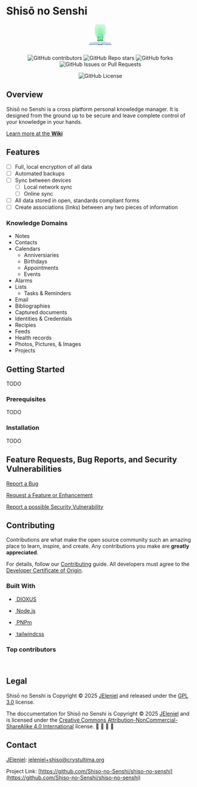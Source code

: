 # Shisō no Senshi

<div style="text-align: center;"><img src="docs/images/logo.svg" style="width: 64px; height: 64px;" alt="" /></div>

<div style="margin: auto; text-align: center;">

![GitHub contributors](https://img.shields.io/github/contributors/Shiso-no-Senshi/shiso-no-senshi?style=plastic)
![GitHub Repo stars](https://img.shields.io/github/stars/Shiso-no-Senshi/shiso-no-senshi?style=plastic&logo=GitHub)
![GitHub forks](https://img.shields.io/github/forks/Shiso-no-Senshi/shiso-no-senshi?style=plastic&logo=GitHub)
![GitHub Issues or Pull Requests](https://img.shields.io/github/issues/Shiso-no-Senshi/shiso-no-senshi?style=plastic&logo=GitHub)

![GitHub License](https://img.shields.io/github/license/Shiso-no-Senshi/shiso-no-senshi?style=plastic&logo=GNU)
</div>

## Overview

Shisō no Senshi is a cross platform personal knowledge manager. It is designed from the ground up to be secure and leave complete control of your knowledge in your hands.

<!-- ![Screen Shot](docs/images/screenshot.png) -->

[Learn more at the **Wiki**](/wiki)

## Features

- [ ] Full, local encryption of all data
- [ ] Automated backups
- [ ] Sync between devices
   	+ [ ] Local network sync
   	+ [ ] Online sync
- [ ] All data stored in open, standards compliant forms
- [ ] Create associations (links) between any two pieces of information

### Knowledge Domains

- Notes
- Contacts
- Calendars
   	+ Anniversiaries
   	+ Birthdays
   	+ Appointments
   	+ Events
- Alarms
- Lists
   	+ Tasks & Reminders
- Email
- Bibliographies
- Captured documents
- Identities & Credentials
- Recipies
- Feeds
- Health records
- Photos, Pictures, & Images
- Projects

## Getting Started

TODO

### Prerequisites

TODO

### Installation

TODO

## Feature Requests, Bug Reports, and Security Vulnerabilities

[Report a Bug](/issues/new?labels=bug&template=bug_report.yaml)

[Request a Feature or Enhancement](/issues/new?labels=enhancement&template=feature_request.yaml)

[Report a possible Security Vulnerability](security/advisories/new)

## Contributing

Contributions are what make the open source community such an amazing place to learn, inspire, and create. Any contributions you make are **greatly appreciated**.

For details, follow our [Contributing](CONTRIBUTING.md) guide. All developers must agree to the [Developer Certificate of Origin](DCO.md).

### Built With

- <a href="https://dioxuslabs.com/"><img src="https://dioxuslabs.com/assets/smalllogo-b1926fd214dc8427.png" alt="" style="height: 32px;" />&nbsp;DIOXUS</a>

- <a href="https://nodejs.org/"><img src="https://nodejs.org/static/logos/nodejsLight.svg" alt="" style="height: 32px;" />&nbsp;Node.js</a>

- <a href="https://pnpm.io/"><img src="https://pnpm.io/img/pnpm-no-name-with-frame.svg" alt="" style="height: 32px;" />&nbsp;PNPm</a>

- <a href="https://tailwindcss.com/"><img src="https://tailwindcss.com/_next/static/media/tailwindcss-mark.d52e9897.svg" alt="" style="height: 32px;" />&nbsp;tailwindcss</a>

### Top contributors

<a href="https://github.com/Shiso-no-Senshi/shiso-no-senshi/graphs/contributors">
  <img src="https://contrib.rocks/image?repo=Shiso-no-Senshi/shiso-no-senshi" alt="" />
</a>

## Legal

 Shisō no Senshi is Copyright &copy; 2025 [JEleniel](https://github.com/JEleniel) and released under the [GPL 3.0](LICENSE.md) license.

 The doccumentation for Shisō no Senshi is Copyright © 2025 [JEleniel](https://github.com/JEleniel) and is licensed under the [Creative Commons Attribution-NonCommercial-ShareAlike 4.0 International](<https://creativecommons.org/licenses/by-nc-sa/4.0/>) license. 🅭 🅯 🄏 🄎

## Contact

[JEleniel](https://github.com/JEleniel): <jeleniel+shiso@crystultima.org>

Project Link: [https://github.com/Shiso-no-Senshi/shiso-no-senshi](https://github.com/Shiso-no-Senshi/shiso-no-senshi)
